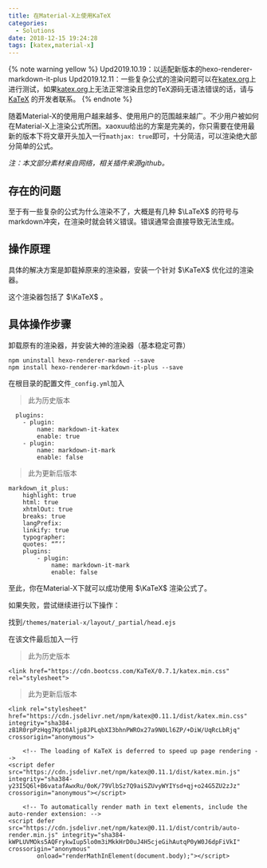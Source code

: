 ```yaml
---
title: 在Material-X上使用KaTeX
categories:
  - Solutions
date: 2018-12-15 19:24:28
tags: [katex,material-x]
---
```



{% note warning yellow %}
Upd2019.10.19：以适配新版本的hexo-renderer-markdown-it-plus
Upd2019.12.11：一些复杂公式的渲染问题可以在[katex.org](https://katex.org/)上进行测试，如果[katex.org](https://katex.org/)上无法正常渲染且您的TeX源码无语法错误的话，请与 [KaTeX](https://katex.org/) 的开发者联系。
{% endnote %}


随着Material-X的使用用户越来越多、使用用户的范围越来越广。不少用户被如何在Material-X上渲染公式所困。xaoxuu给出的方案是完美的，你只需要在使用最新的版本下将文章开头加入一行`mathjax: true`即可，十分简洁，可以渲染绝大部分简单的公式。

*注：本文部分素材来自网络，相关插件来源github。*

<!--more-->

## 存在的问题

至于有一些复杂的公式为什么渲染不了，大概是有几种 $\LaTeX$ 的符号与markdown冲突，在渲染时就会转义错误。错误通常会直接导致无法生成。

## 操作原理

具体的解决方案是卸载掉原来的渲染器，安装一个针对 $\KaTeX$ 优化过的渲染器。

这个渲染器包括了 $\KaTeX$ 。

## 具体操作步骤

卸载原有的渲染器，并安装大神的渲染器（基本稳定可靠）

```
npm uninstall hexo-renderer-marked --save
npm install hexo-renderer-markdown-it-plus --save
```

在根目录的配置文件`_config.yml`加入
> 此为历史版本
```
  plugins:
    - plugin:
        name: markdown-it-katex
        enable: true
    - plugin:
        name: markdown-it-mark
        enable: false
```

> 此为更新后版本

```
markdown_it_plus:
    highlight: true
    html: true
    xhtmlOut: true
    breaks: true
    langPrefix:
    linkify: true
    typographer:
    quotes: “”‘’
    plugins:
        - plugin:
            name: markdown-it-mark
            enable: false
```

至此，你在Material-X下就可以成功使用 $\KaTeX$ 渲染公式了。

如果失败，尝试继续进行以下操作：

找到`/themes/material-x/layout/_partial/head.ejs`

在该文件最后加入一行

> 此为历史版本

```ejs
<link href="https://cdn.bootcss.com/KaTeX/0.7.1/katex.min.css" rel="stylesheet">
```

> 此为更新后版本

```ejs
<link rel="stylesheet" href="https://cdn.jsdelivr.net/npm/katex@0.11.1/dist/katex.min.css" integrity="sha384-zB1R0rpPzHqg7Kpt0Aljp8JPLqbXI3bhnPWROx27a9N0Ll6ZP/+DiW/UqRcLbRjq" crossorigin="anonymous">

    <!-- The loading of KaTeX is deferred to speed up page rendering -->
<script defer src="https://cdn.jsdelivr.net/npm/katex@0.11.1/dist/katex.min.js" integrity="sha384-y23I5Q6l+B6vatafAwxRu/0oK/79VlbSz7Q9aiSZUvyWYIYsd+qj+o24G5ZU2zJz" crossorigin="anonymous"></script>

    <!-- To automatically render math in text elements, include the auto-render extension: -->
<script defer src="https://cdn.jsdelivr.net/npm/katex@0.11.1/dist/contrib/auto-render.min.js" integrity="sha384-kWPLUVMOks5AQFrykwIup5lo0m3iMkkHrD0uJ4H5cjeGihAutqP0yW0J6dpFiVkI" crossorigin="anonymous"
        onload="renderMathInElement(document.body);"></script>
```
